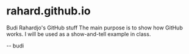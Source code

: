 # rahard.github.io
Budi Rahardjo's GitHub stuff
The main purpose is to show how GitHub works. I will be used as a show-and-tell example in class.

-- budi

